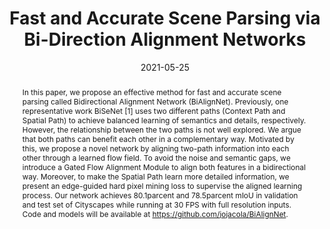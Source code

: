 ---
# Documentation: https://wowchemy.com/docs/managing-content/

title: "Fast and Accurate Scene Parsing via Bi-Direction Alignment Networks"
authors: [Yanran Wu, Xiangtai Li, Chen Shi, Yunhai Tong, Yang Hua, Tao Song, Ruhui Ma, Haibing Guan]
date: 2021-05-25
doi: ""

# Schedule page publish date (NOT publication's date).
publishDate: 2021-05-25

# Publication type.
# Legend: 0 = Uncategorized; 1 = Conference paper; 2 = Journal article;
# 3 = Preprint / Working Paper; 4 = Report; 5 = Book; 6 = Book section;
# 7 = Thesis; 8 = Patent
publication_types: ["1"]

# Publication name and optional abbreviated publication name.
publication: "*2021 IEEE International Conference on Image Processing (ICIP)*"
publication_short: "*ICIP, 2021*"

abstract: "In this paper, we propose an effective method for fast and accurate scene parsing called Bidirectional Alignment Network (BiAlignNet). Previously, one representative work BiSeNet [1] uses two different paths (Context Path and Spatial Path) to achieve balanced learning of semantics and details, respectively. However, the relationship between the two paths is not well explored. We argue that both paths can benefit each other in a complementary way. Motivated by this, we propose a novel network by aligning two-path information into each other through a learned flow field. To avoid the noise and semantic gaps, we introduce a Gated Flow Alignment Module to align both features in a bidirectional way. Moreover, to make the Spatial Path learn more detailed information, we present an edge-guided hard pixel mining loss to supervise the aligned learning process. Our network achieves 80.1parcent and 78.5parcent mIoU in validation and test set of Cityscapes while running at 30 FPS with full resolution inputs. Code and models will be available at https://github.com/jojacola/BiAlignNet."

# Summary. An optional shortened abstract.
summary: ""

tags: []
categories: []
featured: true

# Custom links (optional).
#   Uncomment and edit lines below to show custom links.
links:
- name: PDF
  url: https://arxiv.org/pdf/2105.11651.pdf
  icon_pack: fas
  icon: file-pdf
- name: Code
  url: https://github.com/jojacola/BiAlignNet
  icon_pack: fab
  icon: github

url_pdf: 
url_code: 
url_dataset:
url_poster:
url_project:
url_slides:
url_source: 
url_video:

# Featured image
# To use, add an image named `featured.jpg/png` to your page's folder. 
# Focal points: Smart, Center, TopLeft, Top, TopRight, Left, Right, BottomLeft, Bottom, BottomRight.
image:
  caption: ""
  focal_point: ""
  preview_only: false

# Associated Projects (optional).
#   Associate this publication with one or more of your projects.
#   Simply enter your project's folder or file name without extension.
#   E.g. `internal-project` references `content/project/internal-project/index.md`.
#   Otherwise, set `projects: []`.
projects: []

# Slides (optional).
#   Associate this publication with Markdown slides.
#   Simply enter your slide deck's filename without extension.
#   E.g. `slides: "example"` references `content/slides/example/index.md`.
#   Otherwise, set `slides: ""`.
slides: ""
---